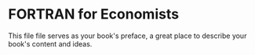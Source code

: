 # FORTRAN for Economists

This file file serves as your book's preface, a great place to describe your book's content and ideas.
